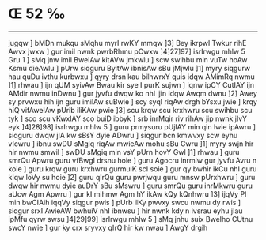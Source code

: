 # Œ 52 ‰
---
jugqw ] bMDn mukqu sMqhu myrI rwKY mmqw ]3] Bey ikrpwl Twkur rihE
Awvx jwxw ] gur imil nwnk pwrbRhmu pCwxw ]4]27]97] isrIrwgu
mhlw 5 Gru 1 ] sMq jnw imil BweIAw kitAVw jmkwlu ] scw swihbu
min vuTw hoAw Ksmu dieAwlu ] pUrw siqguru ByitAw ibnisAw sBu jMjwlu
]1] myry siqgurw hau quDu ivthu kurbwxu ] qyry drsn kau bilhwrxY quis
idqw AMimRq nwmu ]1] rhwau ] ijn qUM syivAw Bwau kir sye I purK sujwn ]
iqnw ipCY CutIAY ijn AMdir nwmu inDwnu ] gur jyvfu dwqw ko nhI ijin
idqw Awqm dwnu ]2] Awey sy prvwxu hih ijn guru imilAw suBwie ] scy
syqI riqAw drgh bYsxu jwie ] krqy hiQ vifAweIAw pUrib iliKAw pwie
]3] scu krqw scu krxhwru scu swihbu scu tyk ] sco scu vKwxIAY sco
buiD ibbyk ] srb inrMqir riv rihAw jip nwnk jIvY eyk ]4]28]98]
isrIrwgu mhlw 5 ] guru prmysuru pUjIAY min qin lwie ipAwru ] siqguru
dwqw jIA kw sBsY dyie ADwru ] siqgur bcn kmwvxy scw eyhu vIcwru ]
ibnu swDU sMgiq riqAw mwieAw mohu sBu Cwru ]1] myry swjn hir hir nwmu
smwil ] swDU sMgiq min vsY pUrn hovY Gwl ]1] rhwau ] guru smrQu
Apwru guru vfBwgI drsnu hoie ] guru Agocru inrmlw gur jyvfu Avru n
koie ] guru krqw guru krxhwru gurmuiK scI soie ] gur qy bwhir ikCu nhI
guru kIqw loVy su hoie ]2] guru qIrQu guru pwrjwqu guru mnsw pUrxhwru ]
guru dwqw hir nwmu dyie auDrY sBu sMswru ] guru smrQu guru inrMkwru guru aUcw
Agm Apwru ] gur kI mihmw Agm hY ikAw kQy kQnhwru ]3] ijqVy Pl
min bwCIAih iqqVy siqgur pwis ] pUrb ilKy pwvxy swcu nwmu dy rwis ]
siqgur srxI AwieAW bwhuiV nhI ibnwsu ] hir nwnk kdy n ivsrau eyhu
jIau ipMfu qyrw swsu ]4]29]99] isrIrwgu mhlw 5 ] sMq jnhu suix
BweIho CUtnu swcY nwie ] gur ky crx sryvxy qIrQ hir kw nwau ] AwgY
drgih
####
